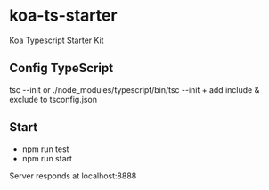 # koa-ts-starter

Koa Typescript Starter Kit

## Config TypeScript

tsc --init
or
./node_modules/typescript/bin/tsc --init
\+ add include & exclude to tsconfig.json

## Start

- npm run test
- npm run start

Server responds at localhost:8888
